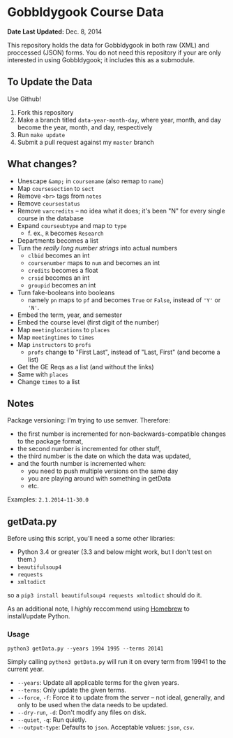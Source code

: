 Gobbldygook Course Data
=======================

**Date Last Updated:** Dec. 8, 2014

This repository holds the data for Gobbldygook in both raw (XML) and proccessed (JSON) forms. You do not need this repository if your are only interested in using Gobbldygook; it includes this as a submodule.



To Update the Data
------------------

Use Github!

1. Fork this repository
2. Make a branch titled `data-year-month-day`, where year, month, and day become the year, month, and day, respectively
3. Run `make update`
4. Submit a pull request against my `master` branch



What changes?
-------------

- Unescape `&amp;` in `coursename` (also remap to `name`)
- Map `coursesection` to `sect`
- Remove `<br>` tags from `notes`
- Remove `coursestatus`
- Remove `varcredits`
    – no idea what it does; it's been "N" for every single course in the database
- Expand `courseubtype` and map to `type`
    - f. ex., `R` becomes `Research`
- Departments becomes a list
- Turn the *really long number strings* into actual numbers
    - `clbid` becomes an int
    - `coursenumber` maps to `num` and becomes an int
    - `credits` becomes a float
    - `crsid` becomes an int
    - `groupid` becomes an int
- Turn fake-booleans into booleans
  - namely `pn` maps to `pf` and becomes `True` or `False`, instead of `'Y'` or `'N'`.
- Embed the term, year, and semester
- Embed the course level (first digit of the number)
- Map `meetinglocations` to `places`
- Map `meetingtimes` to `times`
- Map `instructors` to `profs`
  - `profs` change to "First Last", instead of "Last, First" (and become a list)
- Get the GE Reqs as a list (and without the links)
- Same with `places`
- Change `times` to a list



Notes
-----

Package versioning: I'm trying to use semver. Therefore:

- the first number is incremented for non-backwards-compatible changes to the package format,
- the second number is incremented for other stuff,
- the third number is the date on which the data was updated,
- and the fourth number is incremented when:
    - you need to push multiple versions on the same day
    - you are playing around with something in getData
    - etc.

Examples: `2.1.2014-11-30.0`


getData.py
----------

Before using this script, you'll need a some other libraries:

- Python 3.4 or greater (3.3 and below might work, but I don't test on them.)
- `beautifulsoup4`
- `requests`
- `xmltodict`

so a `pip3 install beautifulsoup4 requests xmltodict` should do it.

As an additional note, I *highly* reccommend using [Homebrew](http://brew.sh) to install/update Python.


### Usage

`python3 getData.py --years 1994 1995 --terms 20141`

Simply calling `python3 getData.py` will run it on every term from 19941 to the current year.

- `--years`: Update all applicable terms for the given years.
- `--terms`: Only update the given terms.
- `--force`, `-f`: Force it to update from the server – not ideal, generally, and only to be used when the data needs to be updated.
- `--dry-run`, `-d`: Don't modify any files on disk.
- `--quiet`, `-q`: Run quietly.
- `--output-type`: Defaults to `json`. Acceptable values: `json`, `csv`.
